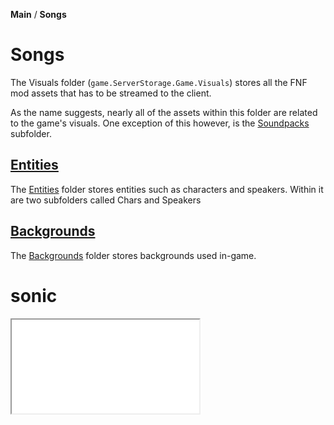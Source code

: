 **Main** / **Songs**

# Songs

The Visuals folder (`game.ServerStorage.Game.Visuals`) stores all the FNF mod assets that has to be streamed to the client.

As the name suggests, nearly all of the assets within this folder are related to the game's visuals. One exception of this however, is the [Soundpacks](https://file.garden/ZAE-7lkUN2HXG_xm/chinese%20propaganda%20poster%20with%20chairman%20mao%20and%20the%20defiant%20chinese.mp4) subfolder.

## [Entities](entities)
The [Entities](entities) folder stores entities such as characters and speakers. Within it are two subfolders called Chars and Speakers

## [Backgrounds](backgrounds)
The [Backgrounds](backgrounds) folder stores backgrounds used in-game.

# sonic

<iframe src="../../assets/chaos.mp4" allowfullscreen></iframe>
